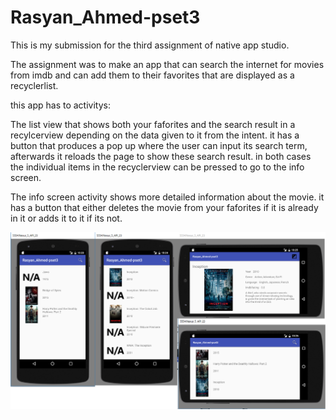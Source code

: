 # Rasyan_Ahmed-pset3

This is my submission for the third assignment of native app studio.

The assignment was to make an app that can search the internet for movies from imdb and can add them to their favorites that are displayed as a recyclerlist.

this app has to activitys:

The list view that shows both your faforites and the search result in a recylcerview depending on the data given to it from the intent.
it has a button that produces a pop up where the user can input its search term, afterwards it reloads the page to show these search result.
in both cases the individual items in the recyclerview can be pressed to go to the info screen.

The info screen activity shows more detailed information about the movie.
it has a button that either deletes the movie from your faforites if it is already in it or adds it to it if its not.

![example1](https://github.com/Rasyan/Rasyan_ahmed-pset3/blob/master/Doc/example.png)
